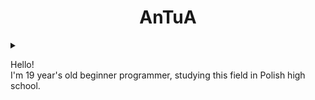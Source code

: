 <h1 align="center"><strong>AnTuA</strong></h1>

<details>
  <summary> 
    <p>Hello! <br>  I'm 19 year's old beginner programmer, studying this field in Polish high school.  <!-- TODO: crete auto update age -->
  </summary>
    <h4>P.S.</h4>
      I have one years to go, and the main thing i learned is how to be ineffective.</p>
  
  <h3 align="center">Currently working on</h1>
</details>


<!--
**xAnTuA/xAnTuA** is a ✨ _special_ ✨ repository because its `README.md` (this file) appears on your GitHub profile.

Here are some ideas to get you started:

- 🔭 I’m currently working on ...
- 🌱 I’m currently learning ...
- 👯 I’m looking to collaborate on ...
- 🤔 I’m looking for help with ...
- 💬 Ask me about ...
- 📫 How to reach me: ...
- 😄 Pronouns: ...
- ⚡ Fun fact: ...
-->
